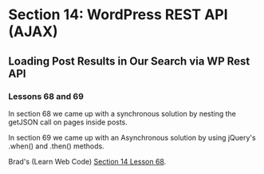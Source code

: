 # Section 14: WordPress REST API (AJAX)

## Loading Post Results in Our Search via WP Rest API

### Lessons 68 and 69

In section 68 we came up with a synchronous solution by nesting the getJSON call on pages inside posts. 

In section 69 we came up with an Asynchronous solution by using jQuery's .when() and .then() methods. 


Brad's (Learn Web Code) [Section 14 Lesson 68](https://www.udemy.com/course/become-a-wordpress-developer-php-javascript/learn/lecture/7837906#overview).